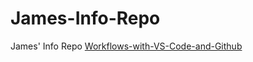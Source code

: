 # James-Info-Repo
James' Info Repo
[Workflows-with-VS-Code-and-Github](Workflows-with-VS-Code-and-Github.md)
